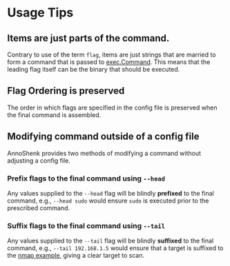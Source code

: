 # Usage Tips

## Items are just parts of the command.

Contrary to use of the term `flag`, items are just strings that are married
to form a command that is passed to [exec.Command](https://pkg.go.dev/os/exec#Command). This
means that the leading flag itself can be the binary that should be executed.

## Flag Ordering is preserved

The order in which flags are specified in the config file is preserved when
the final command is assembled.

## Modifying command outside of a config file

AnnoShenk provides two methods of modifying a command without adjusting a
config file.

### Prefix flags to the final command using `--head`

Any values supplied to the `--head` flag will be blindly **prefixed**
to the final command, e.g., `--head sudo` would ensure `sudo` is executed
prior to the prescribed command.

### Suffix flags to the final command using `--tail`

Any values supplied to the `--tail` flag will be blindly **suffixed**
to the final command, e.g., `--tail 192.168.1.5` would ensure that a
target is suffixed to the [nmap example](../examples/nmap.yml), giving a clear
target to scan.